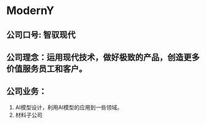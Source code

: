 # ModernY

## 公司口号: 智驭现代

## 公司理念：运用现代技术，做好极致的产品，创造更多价值服务员工和客户。

## 公司业务：
1. AI模型设计，利用AI模型的应用到一些领域。
2. 材料子公司

 